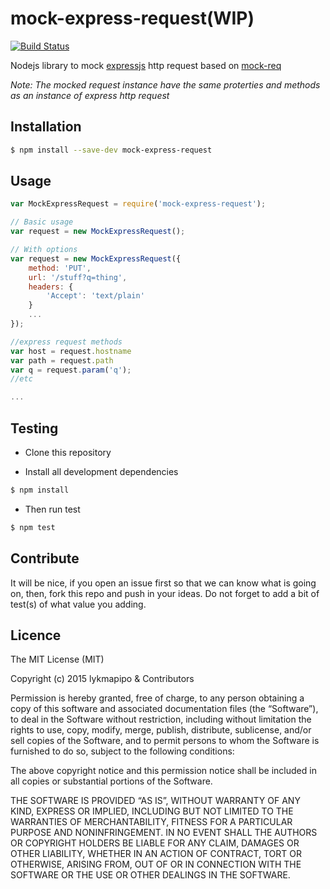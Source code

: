 # mock-express-request(WIP)

[![Build Status](https://travis-ci.org/lykmapipo/mock-express-request.svg?branch=master)](https://travis-ci.org/lykmapipo/mock-express-request)

Nodejs library to mock [expressjs](https://github.com/strongloop/express/) http request based on [mock-req](https://github.com/diachedelic/mock-req)

*Note: The mocked request instance have the same proterties and methods as an instance of express http request*

## Installation
```sh
$ npm install --save-dev mock-express-request
```

## Usage
```js
var MockExpressRequest = require('mock-express-request');

// Basic usage
var request = new MockExpressRequest();

// With options
var request = new MockExpressRequest({
    method: 'PUT',
    url: '/stuff?q=thing',
    headers: {
        'Accept': 'text/plain'
    }
    ...
});

//express request methods
var host = request.hostname
var path = request.path
var q = request.param('q');
//etc

...

```

## Testing
* Clone this repository

* Install all development dependencies
```sh
$ npm install
```

* Then run test
```sh
$ npm test
```


## Contribute
It will be nice, if you open an issue first so that we can know what is going on, then, fork this repo and push in your ideas. Do not forget to add a bit of test(s) of what value you adding.


## Licence
The MIT License (MIT)

Copyright (c) 2015 lykmapipo & Contributors

Permission is hereby granted, free of charge, to any person obtaining a copy of this software and associated documentation files (the “Software”), to deal in the Software without restriction, including without limitation the rights to use, copy, modify, merge, publish, distribute, sublicense, and/or sell copies of the Software, and to permit persons to whom the Software is furnished to do so, subject to the following conditions:

The above copyright notice and this permission notice shall be included in all copies or substantial portions of the Software.

THE SOFTWARE IS PROVIDED “AS IS”, WITHOUT WARRANTY OF ANY KIND, EXPRESS OR IMPLIED, INCLUDING BUT NOT LIMITED TO THE WARRANTIES OF MERCHANTABILITY, FITNESS FOR A PARTICULAR PURPOSE AND NONINFRINGEMENT. IN NO EVENT SHALL THE AUTHORS OR COPYRIGHT HOLDERS BE LIABLE FOR ANY CLAIM, DAMAGES OR OTHER LIABILITY, WHETHER IN AN ACTION OF CONTRACT, TORT OR OTHERWISE, ARISING FROM, OUT OF OR IN CONNECTION WITH THE SOFTWARE OR THE USE OR OTHER DEALINGS IN THE SOFTWARE. 